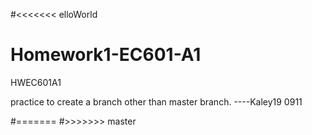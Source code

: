 #<<<<<<< elloWorld
# Homework1-EC601-A1
HWEC601A1

practice to create a branch other than master branch. 
----Kaley19
0911

#=======
#>>>>>>> master
